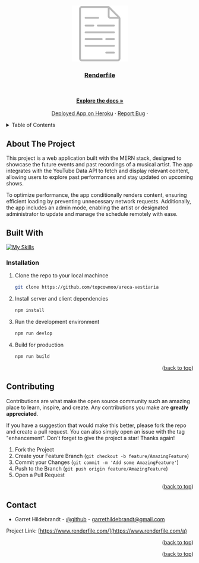 <a name="readme-top"></a>

<br />
<div align="center">
  <a href="https://github.com/garrethil/renderFile">
    <img src="./client/public/file-grey.svg" alt="Renderfile Logo" height="150" width="150">
  </a>

<h3 align="center"><a href="">Renderfile</a></h3>

  <p align="center">

<br />
<br />
<a href="https://github.com/garrethil/renderFile"><strong>Explore the docs »</strong></a>
<br />
<br />
<a href="https://www.renderfile.com/">Deployed App on Heroku</a>
·
<a href="https://github.com/garrethil/render-file/issues">Report Bug</a>
·
</p>
</div>

<!-- TABLE OF CONTENTS -->

<details>
  <summary>Table of Contents</summary>
  <ol>
    <li>
      <a href="#about-the-project">About The Project</a>
      <ul>
        <li><a href="#built-with">Built With</a></li>
      </ul>
    </li>
    <li><a href="#installation">Installation</a></li>
    <li>
      <a href="#contributing">Contributing</a>
    </li>
    <li>
      <a href="#contact">Contact</a>
    </li>
  </ol>
</details>

<!-- ABOUT THE PROJECT -->

## About The Project

This project is a web application built with the MERN stack, designed to showcase the future events and past recordings of a musical artist. The app integrates with the YouTube Data API to fetch and display relevant content, allowing users to explore past performances and stay updated on upcoming shows.

To optimize performance, the app conditionally renders content, ensuring efficient loading by preventing unnecessary network requests. Additionally, the app includes an admin mode, enabling the artist or designated administrator to update and manage the schedule remotely with ease.



<!-- BUILT WITH -->

## Built With

[![My Skills](https://simpleskill.icons.workers.dev/svg?i=javascript,react,nodedotjs,express,mongodb,youtube,tailwindcss)](#)


### Installation

1. Clone the repo to your local machince
   ```sh
   git clone https://github.com/topcowmoo/areca-vestiaria
   ```
2. Install server and client dependencies
   ```sh
   npm install
   ```
3. Run the development environment
   ```sh
   npm run devlop
   ```
4. Build for production
   ```sh
   npm run build
   ```

<p align="right">(<a href="#readme-top">back to top</a>)</p>

<!-- CONTRIBUTING -->

## Contributing

Contributions are what make the open source community such an amazing place to learn, inspire, and create. Any contributions you make are **greatly appreciated**.

If you have a suggestion that would make this better, please fork the repo and create a pull request. You can also simply open an issue with the tag "enhancement".
Don't forget to give the project a star! Thanks again!

1. Fork the Project
2. Create your Feature Branch (`git checkout -b feature/AmazingFeature`)
3. Commit your Changes (`git commit -m 'Add some AmazingFeature'`)
4. Push to the Branch (`git push origin feature/AmazingFeature`)
5. Open a Pull Request

<p align="right">(<a href="#readme-top">back to top</a>)</p>

<!-- CONTACT -->

## Contact

- Garret Hildebrandt - [@github](https://github.com/garrethil) - garrethildebrandt@gmail.com

Project Link: [https://www.renderfile.com/](https://www.renderfile.com/a)

<p align="right">(<a href="#readme-top">back to top</a>)</p>

<p align="right">(<a href="#readme-top">back to top</a>)</p>
